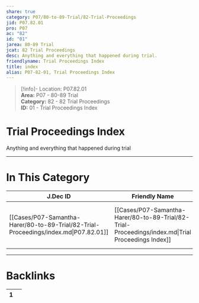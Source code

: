 ```yaml
---  
share: true  
category: P07/80-to-89-Trial/82-Trial-Proceedings  
jid: P07.82.01  
pro: P07  
ac: "82"  
id: "01"  
jarea: 80-89 Trial  
jcat: 82 Trial Proceedings  
desc: Anything and everything that happened during trial.  
friendlyname: Trial Proceedings Index  
title: index  
alias: P07-82-01, Trial Proceedings Index  
---  
```

  
>[!info]- Location: P07.82.01  
>**Area:** P07 - 80-89 Trial  
>**Category:** 82 - 82 Trial Proceedings  
>**ID:** 01 - Trial Proceedings Index  
  
# Trial Proceedings Index  
  
Anything and everything that happened during trial  
   
  
  
---  
# In This Category  
  
| J.Dec ID                                                                             | Friendly Name                                                                                      | Description                                         |  
| ------------------------------------------------------------------------------------ | -------------------------------------------------------------------------------------------------- | --------------------------------------------------- |  
| [[Cases/P07-Samantha-Harer/80-to-89-Trial/82-Trial-Proceedings/index.md\|P07.82.01]] | [[Cases/P07-Samantha-Harer/80-to-89-Trial/82-Trial-Proceedings/index.md\|Trial Proceedings Index]] | Anything and everything that happened during trial. |  
  
  
---  
# Backlinks  
<div><table class="dataview table-view-table"><thead class="table-view-thead"><tr class="table-view-tr-header"><th class="table-view-th"><span></span><span class="dataview small-text">1</span></th><th class="table-view-th"><span></span></th></tr></thead><tbody class="table-view-tbody"></tbody></table></div>